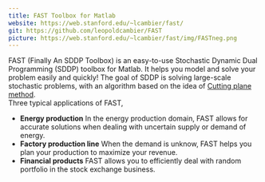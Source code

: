 ```yaml
---
title: FAST Toolbox for Matlab
website: https://web.stanford.edu/~lcambier/fast/
git: https://github.com/leopoldcambier/FAST
picture: https://web.stanford.edu/~lcambier/fast/img/FASTneg.png
---
```

FAST (Finally An SDDP Toolbox) is an easy-to-use Stochastic Dynamic Dual Programming (SDDP) toolbox for Matlab. It helps you model and solve your problem easily and quickly! The goal of SDDP is solving large-scale stochastic problems, with an algorithm based on the idea of [Cutting plane method](https://en.wikipedia.org/wiki/Cutting-plane_method).   
Three typical applications of FAST,
-  **Energy production** In the energy production domain, FAST allows for accurate solutions when dealing with uncertain supply or demand of energy.
- **Factory production line** When the demand is unknow, FAST helps you plan your production to maximize your revenue.
- **Financial products** FAST allows you to efficiently deal with random portfolio in the stock exchange business.
